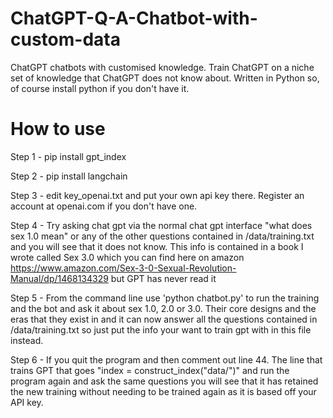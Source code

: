# ChatGPT-Q-A-Chatbot-with-custom-data
ChatGPT chatbots with customised knowledge. Train ChatGPT on a niche set of knowledge that ChatGPT does not know about. Written in Python so, of course install python if you don't have it.

How to use
==========
Step 1 - pip install gpt_index

Step 2 - pip install langchain

Step 3 - edit key_openai.txt and put your own api key there. Register an account at openai.com if you don't have one.

Step 4 - Try asking chat gpt via the normal chat gpt interface "what does sex 1.0 mean" or any of the other questions contained in /data/training.txt and you will see that it does not know. This info is contained in a book I wrote called Sex 3.0 which you can find here on amazon https://www.amazon.com/Sex-3-0-Sexual-Revolution-Manual/dp/1468134329 but GPT has never read it

Step 5 - From the command line use 'python chatbot.py' to run the training and the bot and ask it about sex 1.0, 2.0 or 3.0. Their core designs and the eras that they exist in and it can now answer all the questions contained in /data/training.txt so just put the info your want to train gpt with in this file instead.

Step 6 - If you quit the program and then comment out line 44. The line that trains GPT that goes "index = construct_index("data/")" and run the program again and ask the same questions you will see that it has retained the new training without needing to be trained again as it is based off your API key.
